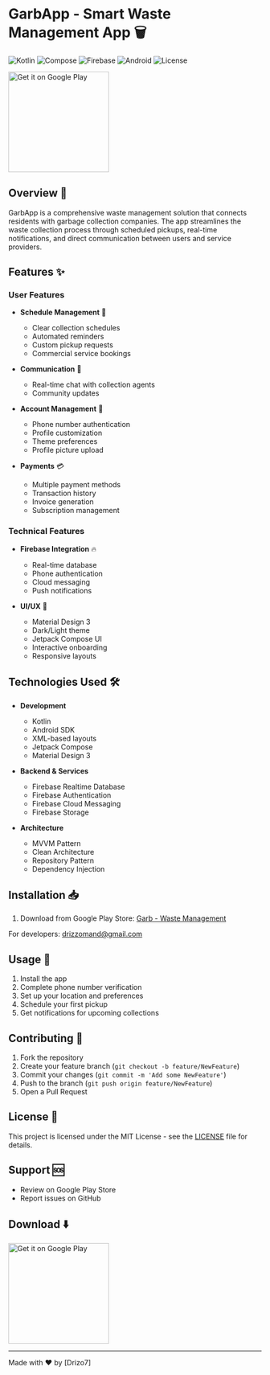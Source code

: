 # GarbApp - Smart Waste Management App 🗑️

![Kotlin](https://img.shields.io/badge/Kotlin-v1.8.0-purple?logo=kotlin)
![Compose](https://img.shields.io/badge/Jetpack%20Compose-v1.4.0-green?logo=jetpackcompose)
![Firebase](https://img.shields.io/badge/Firebase-FFCA28?logo=firebase&logoColor=black)
![Android](https://img.shields.io/badge/Android-SDK%2033-brightgreen?logo=android)
![License](https://img.shields.io/badge/License-MIT-yellow.svg)

<a href='https://play.google.com/store/apps/details?id=com.adz.garb&hl=en&pcampaignid=pcampaignidMKT-Other-global-all-co-prtnr-py-PartBadge-Mar2515-1'>
  <img alt='Get it on Google Play' src='https://play.google.com/intl/en_us/badges/static/images/badges/en_badge_web_generic.png' width="200"/>
</a>

## Overview 📱

GarbApp is a comprehensive waste management solution that connects residents with garbage collection companies. The app streamlines the waste collection process through scheduled pickups, real-time notifications, and direct communication between users and service providers.

## Features ✨

### User Features
- **Schedule Management** 📅
  - Clear collection schedules
  - Automated reminders
  - Custom pickup requests
  - Commercial service bookings

- **Communication** 💬
  - Real-time chat with collection agents
  - Community updates

- **Account Management** 👤
  - Phone number authentication
  - Profile customization
  - Theme preferences
  - Profile picture upload

- **Payments** 💳
  - Multiple payment methods
  - Transaction history
  - Invoice generation
  - Subscription management

### Technical Features
- **Firebase Integration** 🔥
  - Real-time database
  - Phone authentication
  - Cloud messaging
  - Push notifications

- **UI/UX** 🎨
  - Material Design 3
  - Dark/Light theme
  - Jetpack Compose UI
  - Interactive onboarding
  - Responsive layouts

## Technologies Used 🛠️

- **Development**
  - Kotlin
  - Android SDK
  - XML-based layouts
  - Jetpack Compose
  - Material Design 3

- **Backend & Services**
  - Firebase Realtime Database
  - Firebase Authentication
  - Firebase Cloud Messaging
  - Firebase Storage

- **Architecture**
  - MVVM Pattern
  - Clean Architecture
  - Repository Pattern
  - Dependency Injection

## Installation 📥

1. Download from Google Play Store:
   [Garb - Waste Management](https://play.google.com/store/apps/details?id=com.adz.garb&hl=en)

For developers: drizzomand@gmail.com

## Usage 📱

1. Install the app
2. Complete phone number verification
3. Set up your location and preferences
4. Schedule your first pickup
5. Get notifications for upcoming collections

## Contributing 🤝

1. Fork the repository
2. Create your feature branch (`git checkout -b feature/NewFeature`)
3. Commit your changes (`git commit -m 'Add some NewFeature'`)
4. Push to the branch (`git push origin feature/NewFeature`)
5. Open a Pull Request

## License 📄

This project is licensed under the MIT License - see the [LICENSE](LICENSE) file for details.

## Support 🆘

- Review on Google Play Store
- Report issues on GitHub

## Download ⬇️

<a href='https://play.google.com/store/apps/details?id=com.adz.garb&hl=en'>
  <img alt='Get it on Google Play' src='https://play.google.com/intl/en_us/badges/static/images/badges/en_badge_web_generic.png' width="200"/>
</a>

---
Made with ❤️ by [Drizo7]
